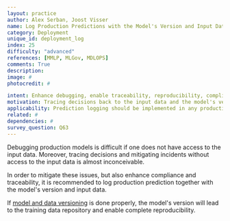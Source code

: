 ```yaml
---
layout: practice
author: Alex Serban, Joost Visser
name: Log Production Predictions with the Model's Version and Input Data
category: Deployment
unique_id: deployment_log
index: 25
difficulty: "advanced"
references: [MMLP, MLGov, MDLOPS]
comments: True
description:
image: #
photocredit: #

intent: Enhance debugging, enable traceability, reproducibility, compliance and incident management. #
motivation: Tracing decisions back to the input data and the model's version can be difficult. It is therefore recommended to log production predictions together with the model's version and input data.  #
applicability: Prediction logging should be implemented in any production-level ML application.
related: #
dependencies: #
survey_question: Q63
---
```


Debugging production models is difficult if one does not have access to the input data.
Moreover, tracing decisions and mitigating incidents without access to the input data is almost inconceivable.

In order to mitigate these issues, but also enhance compliance and traceability, it is recommended to log production prediction together with the model's version and input data.

If <a href="/blog/2020/data_versioning/" target="blank">model and data versioning</a> is done properly, the model's version will lead to the training data repository and enable complete reproducibility.